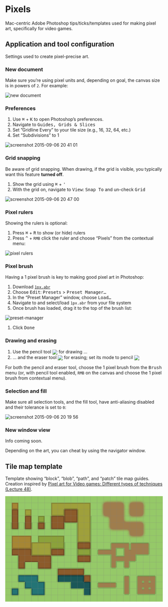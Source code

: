 # Pixels

Mac-centric Adobe Photoshop tips/ticks/templates used for making pixel art, specifically for video games.

## Application and tool configuration

Settings used to create pixel-precise art.

### New document

Make sure you’re using pixel units and, depending on goal, the canvas size is in powers of `2`. For example:

![new document](https://cloud.githubusercontent.com/assets/218624/9707947/8fce0c54-54c9-11e5-9334-aaf8e2f98b73.png)

### Preferences

1. Use <kbd>⌘</kbd> + <kbd>K</kbd> to open Photoshop’s preferences.
1. Navigate to <kbd>Guides, Grids & Slices</kbd>
1. Set ”Gridline Every” to your tile size (e.g., 16, 32, 64, etc.)
1. Set “Subdivisions” to 1

![screenshot 2015-09-06 20 41 01](https://cloud.githubusercontent.com/assets/218624/9708911/a1f70152-54d7-11e5-8e34-759a43b09523.png)

### Grid snapping

Be aware of grid snapping. When drawing, if the grid is visible, you typically want this feature **turned off**.

1. Show the grid using <kbd>⌘</kbd> + <kbd>'</kbd>
1. With the grid on, navigate to <kbd>View</kbd>: <kbd>Snap To</kbd> and un-check <kbd>Grid</kbd>

 ![screenshot 2015-09-06 20 47 00](https://cloud.githubusercontent.com/assets/218624/9708976/757c4852-54d8-11e5-9b05-efa648b6cce0.png)

### Pixel rulers

Showing the rulers is optional:

1. Press <kbd>⌘</kbd> + <kbd>R</kbd> to show (or hide) rulers
1. Press <kbd>^</kbd> + <code>RMB</code> click the ruler and choose “Pixels” from the contextual menu:

 ![pixel rulers](https://cloud.githubusercontent.com/assets/218624/9707847/1fc3853e-54c8-11e5-8ca2-212f47236d9b.png)

### Pixel brush

Having a 1 pixel brush is key to making good pixel art in Photoshop:

1. Download [`1px.abr`](1px.abr)
1. Choose <kbd>Edit</kbd>: <kbd>Presets</kbd> > <kbd>Preset Manager…</kbd>
1. In the “Preset Manager” window, choose <kbd>Load…</kbd>
1. Navigate to and select/load `1px.abr` from your file system
1. Once brush has loaded, drag it to the top of the brush list:

 ![preset-manager](https://cloud.githubusercontent.com/assets/218624/9708414/4495ab0a-54d0-11e5-81af-0873456ccbc2.gif)

1. Click <kbd>Done</kbd>

### Drawing and erasing

1. Use the pencil tool <img src="https://cloud.githubusercontent.com/assets/218624/9708449/ceb272dc-54d0-11e5-9035-4dbeb3bacad5.png" align="absmiddle"> for drawing …
1. … and the eraser tool <img src="https://cloud.githubusercontent.com/assets/218624/9708487/58eccc72-54d1-11e5-9793-73d08116ceba.png" align="absmiddle"> for erasing; set its mode to pencil <img src="https://cloud.githubusercontent.com/assets/218624/9708528/1444e69e-54d2-11e5-8234-b27a876d45b1.png"  align="absmiddle">

For both the pencil and eraser tool, choose the 1 pixel brush from the <kbd>Brush</kbd> menu (or, with pencil tool enabled, <code>RMB</code> on the canvas and choose the 1 pixel brush from contextual menu).

### Selection and fill

Make sure all selection tools, and the fill tool, have anti-aliasing disabled and their tolerance is set to <code>0</code>:

![screenshot 2015-09-06 20 19 56](https://cloud.githubusercontent.com/assets/218624/9708711/ab821e94-54d4-11e5-8747-8f0788d3b1eb.png)

### New window view

Info coming soon.

Depending on the art, you can cheat by using the navigator window.

## Tile map template

Template showing “block”, “blob”, “path”, and “patch” tile map guides. Creation inspired by [Pixel art for Video games: Different types of techniques (Lecture 48)](https://www.udemy.com/pixel-art-for-video-games).

![Tiles](tiles.png)